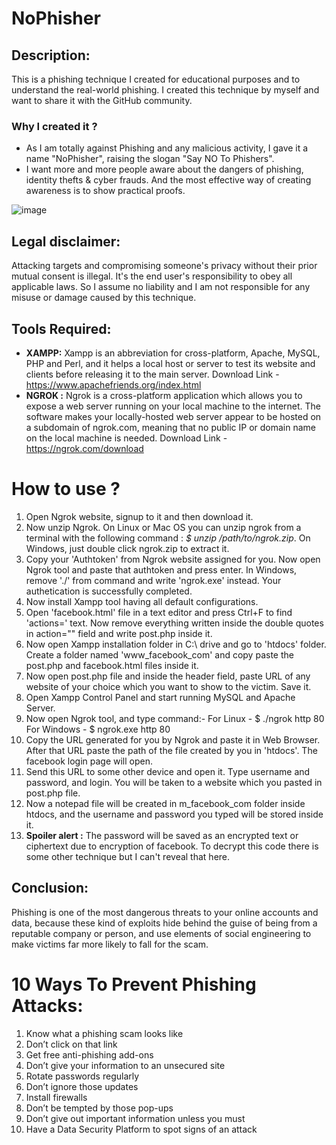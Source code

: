 # NoPhisher

## Description:
This is a phishing technique I created for educational purposes and to understand the real-world phishing. I created this technique by myself and want to share it with the GitHub community.
### Why I created it ? 
- As I am totally against Phishing and any malicious activity, I gave it a name "NoPhisher", raising the slogan "Say NO To Phishers".
- I want more and more people aware about the dangers of phishing, identity thefts & cyber frauds. And the most effective way of creating awareness is to show practical proofs. 

![image](https://user-images.githubusercontent.com/66679948/132735843-216b19cd-0c56-49cd-89a2-a9ed6d2f1b82.png)

## Legal disclaimer:
Attacking targets and compromising someone's privacy without their prior mutual consent is illegal. It's the end user's responsibility to obey all applicable laws. So I assume no liability and I am not responsible for any misuse or damage caused by this technique.

## Tools Required:
* **XAMPP:** Xampp is an abbreviation for cross-platform, Apache, MySQL, PHP and Perl, and it helps a local host or server to test its website and clients before releasing it to the main server. Download Link - https://www.apachefriends.org/index.html
* **NGROK :** Ngrok is a cross-platform application which allows you to expose a web server running on your local machine to the internet. The software makes your locally-hosted web server appear to be hosted on a subdomain of ngrok.com, meaning that no public IP or domain name on the local machine is needed. Download Link - https://ngrok.com/download

# How to use ?
1. Open Ngrok website, signup to it and then download it. 
2. Now unzip Ngrok. On Linux or Mac OS you can unzip ngrok from a terminal with the following command : _$ unzip /path/to/ngrok.zip_. On Windows, just double click ngrok.zip to extract it.
3. Copy your 'Authtoken' from Ngrok website assigned for you. Now open Ngrok tool and paste that authtoken and press enter. In Windows, remove './' from command and write 'ngrok.exe' instead. Your authetication is successfully completed.
4. Now install Xampp tool having all default configurations. 
5. Open 'facebook.html' file in a text editor and press Ctrl+F to find 'actions=' text. Now remove everything written inside the double quotes in action="" field and write post.php inside it.
6. Now open Xampp installation folder in C:\ drive and go to 'htdocs' folder. Create a folder named 'www_facebook_com' and copy paste the post.php and facebook.html files inside it. 
7. Now open post.php file and inside the header field, paste URL of any website  of your choice which you want to show to the victim. Save it.
8. Open Xampp Control Panel and start running MySQL and Apache Server. 
9. Now open Ngrok tool, and type command:- 
For Linux - $ ./ngrok http 80
For Windows - $ ngrok.exe http 80
10. Copy the URL generated for you by Ngrok and paste it in Web Browser. After that URL paste the path of the file created by you in 'htdocs'. The facebook login page will open.
11. Send this URL to some other device and open it. Type username and password, and login. You will be taken to a website which you pasted in post.php file.
12. Now a notepad file will be created in m_facebook_com folder inside htdocs, and the username and password you typed will be stored inside it. 
13. **Spoiler alert :** The password will be saved as an encrypted text or ciphertext due to encryption of facebook. To decrypt this code there is some other technique but I can't reveal that here.

## Conclusion: 
Phishing is one of the most dangerous threats to your online accounts and data, because these kind of exploits hide behind the guise of being from a reputable company or person, and use elements of social engineering to make victims far more likely to fall for the scam.

# 10 Ways To Prevent Phishing Attacks:
1. Know what a phishing scam looks like
2. Don’t click on that link
3. Get free anti-phishing add-ons
4. Don’t give your information to an unsecured site
5. Rotate passwords regularly
6. Don’t ignore those updates
7. Install firewalls
8. Don’t be tempted by those pop-ups
9. Don’t give out important information unless you must
10. Have a Data Security Platform to spot signs of an attack
